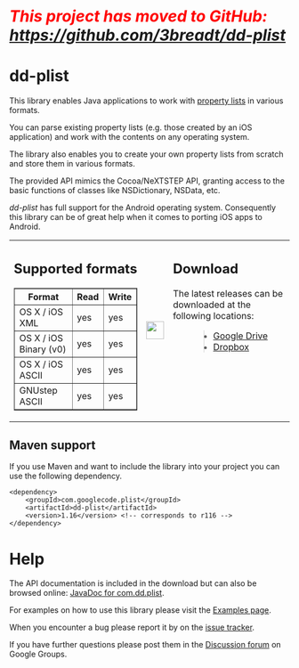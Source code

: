 # <font color='red'><i>This project has moved to GitHub: <a href='https://github.com/3breadt/dd-plist'>https://github.com/3breadt/dd-plist</a></i></font> #


# dd-plist #

This library enables Java applications to work with [property lists](http://en.wikipedia.org/wiki/Property_List) in various formats.

You can parse existing property lists (e.g. those created by an iOS application) and work with the contents on any operating system.

The library also enables you to create your own property lists from scratch and store them in various formats.

The provided API mimics the Cocoa/NeXTSTEP API, granting access to the basic functions of classes like NSDictionary, NSData, etc.

_dd-plist_ has full support for the Android operating system. Consequently this library can be of great help when it comes to porting iOS apps to Android.

<table border='0'>
<tr>
<td valign='top'>
<h2>Supported formats</h2>
<table border='1px'>
<tr><th>Format</th><th>Read</th><th>Write</th></tr>
<tr><td>OS X / iOS XML</td><td>yes</td><td>yes</td></tr>
<tr><td>OS X / iOS Binary (v0)</td><td>yes</td><td>yes</td></tr>
<tr><td>OS X / iOS ASCII</td><td>yes</td><td>yes</td></tr>
<tr><td>GNUstep ASCII</td><td>yes</td><td>yes</td></tr>
</table>
</td>
<td><img src='http://upload.wikimedia.org/wikipedia/commons/c/c0/Blank.gif' width='32px' /></td>
<td valign='top'>
<h2>Download</h2>

The latest releases can be downloaded at the following locations:<br>
<ul>
<blockquote><li><a href='http://goo.gl/nsRGMC'>Google Drive</a></li>
<li><a href='http://goo.gl/ziwx2K'>Dropbox</a></li>
</ul>
</td>
</tr>
</table></blockquote>

## Maven support ##
If you use Maven and want to include the library into your project you can use the following dependency.

```
<dependency>
    <groupId>com.googlecode.plist</groupId>
    <artifactId>dd-plist</artifactId>
    <version>1.16</version> <!-- corresponds to r116 -->
</dependency>
```

# Help #

The API documentation is included in the download but can also be browsed online: [JavaDoc for com.dd.plist](http://dl.dropbox.com/u/2389669/plist/javadoc/index.html).

For examples on how to use this library please visit the [Examples page](http://code.google.com/p/plist/wiki/Examples).

When you encounter a bug please report it by on the  [issue tracker](http://code.google.com/p/plist/issues/list).

If you have further questions please post them in the [Discussion forum](http://groups.google.com/group/plist-discuss) on Google Groups.